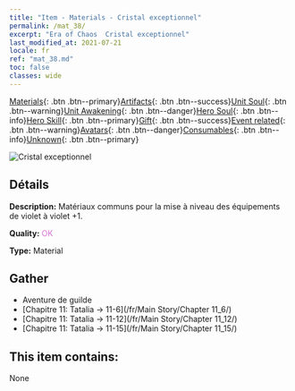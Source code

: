 ```yaml
---
title: "Item - Materials - Cristal exceptionnel"
permalink: /mat_38/
excerpt: "Era of Chaos  Cristal exceptionnel"
last_modified_at: 2021-07-21
locale: fr
ref: "mat_38.md"
toc: false
classes: wide
---
```

 [Materials](/ItemsFR/){: .btn .btn--primary}[Artifacts](/ItemsFR/Artifacts/){: .btn .btn--success}[Unit Soul](/ItemsFR/UnitSoul/){: .btn .btn--warning}[Unit Awakening](/ItemsFR/UnitAwakening/){: .btn .btn--danger}[Hero Soul](/ItemsFR/HeroSoul/){: .btn .btn--info}[Hero Skill](/ItemsFR/HeroSkill/){: .btn .btn--primary}[Gift](/ItemsFR/Gift/){: .btn .btn--success}[Event related](/ItemsFR/Events/){: .btn .btn--warning}[Avatars](/ItemsFR/Avatars/){: .btn .btn--danger}[Consumables](/ItemsFR/Consumables/){: .btn .btn--info}[Unknown](/ItemsFR/Unknown/){: .btn .btn--primary}

 ![Cristal exceptionnel](/images/t/i_cailiao_shuijing2.png)

## Détails
 **Description:** Matériaux communs pour la mise à niveau des équipements de violet à violet +1.

 **Quality:** <span style="color: #DA70D6">OK</span>

 **Type:** Material

## Gather

*    Aventure de guilde 
*    [Chapitre 11: Tatalia -> 11-6](/fr/Main Story/Chapter 11_6/) 
*    [Chapitre 11: Tatalia -> 11-12](/fr/Main Story/Chapter 11_12/) 
*    [Chapitre 11: Tatalia -> 11-15](/fr/Main Story/Chapter 11_15/) 

## This item contains:

  None


